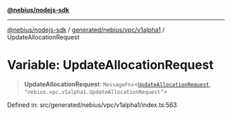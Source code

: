 [**@nebius/nodejs-sdk**](../../../../../README.md)

***

[@nebius/nodejs-sdk](../../../../../README.md) / [generated/nebius/vpc/v1alpha1](../README.md) / UpdateAllocationRequest

# Variable: UpdateAllocationRequest

> **UpdateAllocationRequest**: `MessageFns`\<[`UpdateAllocationRequest`](../interfaces/UpdateAllocationRequest.md), `"nebius.vpc.v1alpha1.UpdateAllocationRequest"`\>

Defined in: src/generated/nebius/vpc/v1alpha1/index.ts:563
